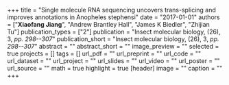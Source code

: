 +++
title = "Single molecule RNA sequencing uncovers trans-splicing and improves annotations in Anopheles stephensi"
date = "2017-01-01"
authors = ["**Xiaofang Jiang**", "Andrew Brantley Hall", "James K Biedler", "Zhijian Tu"]
publication_types = ["2"]
publication = "Insect molecular biology, (26), 3, _pp. 298--307_"
publication_short = "Insect molecular biology, (26), 3, _pp. 298--307_"
abstract = ""
abstract_short = ""
image_preview = ""
selected = true
projects = []
tags = []
url_pdf = ""
url_preprint = ""
url_code = ""
url_dataset = ""
url_project = ""
url_slides = ""
url_video = ""
url_poster = ""
url_source = ""
math = true
highlight = true
[header]
image = ""
caption = ""
+++
